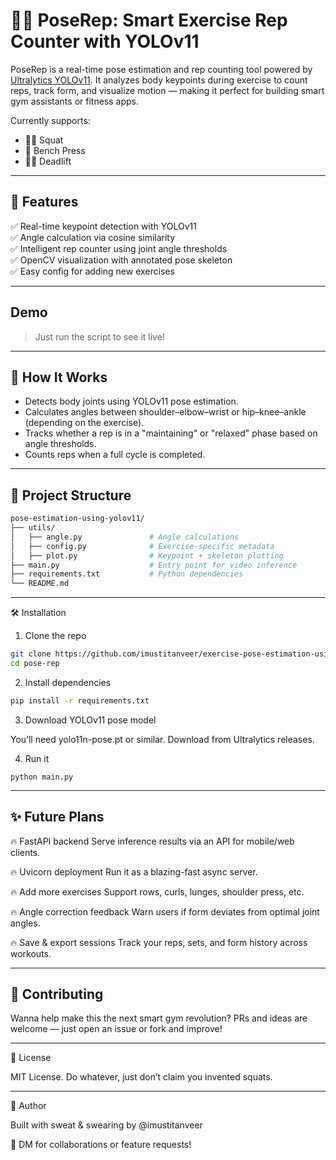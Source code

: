 # 🏋️‍♂️ PoseRep: Smart Exercise Rep Counter with YOLOv11

PoseRep is a real-time pose estimation and rep counting tool powered by [Ultralytics YOLOv11](https://github.com/ultralytics/ultralytics). It analyzes body keypoints during exercise to count reps, track form, and visualize motion — making it perfect for building smart gym assistants or fitness apps.  

Currently supports:
- 🏋️‍♀️ Squat
- 💪 Bench Press
- 🏋️‍♂️ Deadlift

---

## 🚀 Features

✅ Real-time keypoint detection with YOLOv11  
✅ Angle calculation via cosine similarity  
✅ Intelligent rep counter using joint angle thresholds  
✅ OpenCV visualization with annotated pose skeleton  
✅ Easy config for adding new exercises  

---

## Demo
> Just run the script to see it live!

---

## 🧠 How It Works

- Detects body joints using YOLOv11 pose estimation.
- Calculates angles between shoulder–elbow–wrist or hip–knee–ankle (depending on the exercise).
- Tracks whether a rep is in a "maintaining" or "relaxed" phase based on angle thresholds.
- Counts reps when a full cycle is completed.

---

## 📂 Project Structure

```bash
pose-estimation-using-yolov11/
├── utils/
│   ├── angle.py               # Angle calculations
│   ├── config.py              # Exercise-specific metadata
│   ├── plot.py                # Keypoint + skeleton plotting
├── main.py                    # Entry point for video inference
├── requirements.txt           # Python dependencies
└── README.md
```

---

🛠️ Installation

1.	Clone the repo

```bash
git clone https://github.com/imustitanveer/exercise-pose-estimation-using-yolov11.git
cd pose-rep
```

2.	Install dependencies

```bash
pip install -r requirements.txt
```

3.	Download YOLOv11 pose model

You’ll need yolo11n-pose.pt or similar. Download from Ultralytics releases.

4.	Run it

```bahs
python main.py
```

---

## ✨ Future Plans

🔥 FastAPI backend
Serve inference results via an API for mobile/web clients.

🔥 Uvicorn deployment
Run it as a blazing-fast async server.

🔥 Add more exercises
Support rows, curls, lunges, shoulder press, etc.

🔥 Angle correction feedback
Warn users if form deviates from optimal joint angles.

🔥 Save & export sessions
Track your reps, sets, and form history across workouts.

---

## 🤝 Contributing

Wanna help make this the next smart gym revolution?
PRs and ideas are welcome — just open an issue or fork and improve!

---

📜 License

MIT License. Do whatever, just don’t claim you invented squats.

---

🧠 Author

Built with sweat & swearing by @imustitanveer

💬 DM for collaborations or feature requests!
